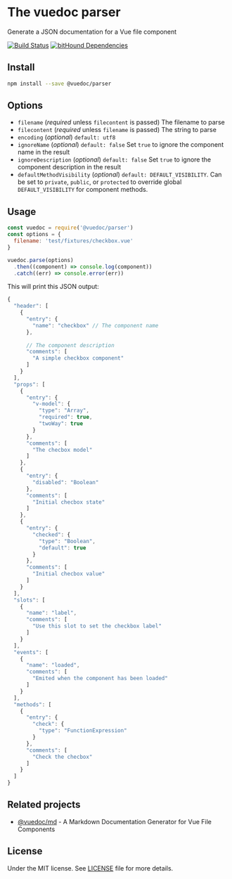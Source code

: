 # The vuedoc parser
Generate a JSON documentation for a Vue file component

[![Build Status](https://travis-ci.org/vuedoc/parser.svg?branch=master)](https://travis-ci.org/vuedoc/parser)
[![bitHound Dependencies](https://www.bithound.io/github/vuedoc/parser/badges/dependencies.svg)](https://www.bithound.io/github/vuedoc/parser/master/dependencies/npm)

## Install
```sh
npm install --save @vuedoc/parser
```

## Options
- `filename` (*required* unless `filecontent` is passed) The filename to parse
- `filecontent` (*required* unless `filename` is passed) The string to parse
- `encoding` (*optional*) `default: utf8`
- `ignoreName` (*optional*) `default: false` Set `true` to ignore the component name in the result
- `ignoreDescription` (*optional*) `default: false` Set `true` to ignore the component description in the result
- `defaultMethodVisibility` (*optional*) `default: DEFAULT_VISIBILITY`. Can be set to `private`, `public`, or `protected` to override global `DEFAULT_VISIBILITY` for component methods.

## Usage
```js
const vuedoc = require('@vuedoc/parser')
const options = {
  filename: 'test/fixtures/checkbox.vue'
}

vuedoc.parse(options)
  .then((component) => console.log(component))
  .catch((err) => console.error(err))
```

This will print this JSON output:

```js
{
  "header": [
    {
      "entry": {
        "name": "checkbox" // The component name
      },
      
      // The component description
      "comments": [
        "A simple checkbox component"
      ]
    }
  ],
  "props": [
    {
      "entry": {
        "v-model": {
          "type": "Array",
          "required": true,
          "twoWay": true
        }
      },
      "comments": [
        "The checbox model"
      ]
    },
    {
      "entry": {
        "disabled": "Boolean"
      },
      "comments": [
        "Initial checbox state"
      ]
    },
    {
      "entry": {
        "checked": {
          "type": "Boolean",
          "default": true
        }
      },
      "comments": [
        "Initial checbox value"
      ]
    }
  ],
  "slots": [
    {
      "name": "label",
      "comments": [
        "Use this slot to set the checkbox label"
      ]
    }
  ],
  "events": [
    {
      "name": "loaded",
      "comments": [
        "Emited when the component has been loaded"
      ]
    }
  ],
  "methods": [
    {
      "entry": {
        "check": {
          "type": "FunctionExpression"
        }
      },
      "comments": [
        "Check the checbox"
      ]
    }
  ]
}
```

## Related projects
- [@vuedoc/md](https://github.com/vuedoc/md) - A Markdown Documentation Generator for Vue File Components

## License

Under the MIT license. See [LICENSE](https://github.com/vuedoc/parser/blob/master/LICENSE) file for more details.
